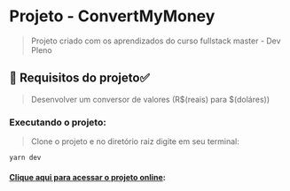 # Projeto - ConvertMyMoney

> Projeto criado com os aprendizados do curso fullstack master - Dev Pleno

## :rocket: Requisitos do projeto:white_check_mark:

> Desenvolver um conversor de valores (R$(reais) para $(doláres))

### Executando o projeto:

> Clone o projeto e no diretório raiz digite em seu terminal:

```
yarn dev

```

#### [Clique aqui para acessar o projeto online](https://app-meu-curriculo.herokuapp.com):
